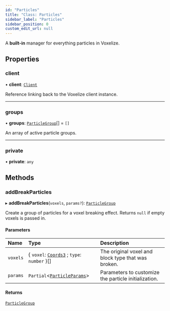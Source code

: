 ```yaml
---
id: "Particles"
title: "Class: Particles"
sidebar_label: "Particles"
sidebar_position: 0
custom_edit_url: null
---
```


A **built-in** manager for everything particles in Voxelize.

## Properties

### client

• **client**: [`Client`](Client.md)

Reference linking back to the Voxelize client instance.

___

### groups

• **groups**: [`ParticleGroup`](../modules.md#particlegroup-44)[] = `[]`

An array of active particle groups.

___

### private

• **private**: `any`

## Methods

### addBreakParticles

▸ **addBreakParticles**(`voxels`, `params?`): [`ParticleGroup`](../modules.md#particlegroup-44)

Create a group of particles for a voxel breaking effect. Returns `null` if empty voxels is passed in.

#### Parameters

| Name | Type | Description |
| :------ | :------ | :------ |
| `voxels` | { `voxel`: [`Coords3`](../modules.md#coords3-44) ; `type`: `number`  }[] | The original voxel and block type that was broken. |
| `params` | `Partial`<[`ParticleParams`](../modules.md#particleparams-44)\> | Parameters to customize the particle initialization. |

#### Returns

[`ParticleGroup`](../modules.md#particlegroup-44)
